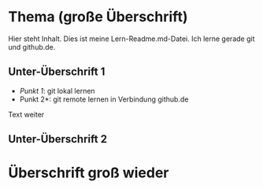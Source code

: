 Thema (große Überschrift)
===========================

Hier steht Inhalt. Dies ist meine Lern-Readme.md-Datei. Ich lerne gerade git und github.de.

## Unter-Überschrift 1

* *Punkt 1*: git lokal lernen
* Punkt 2*: git remote lernen in Verbindung github.de 

Text weiter

## Unter-Überschrift 2


Überschrift groß wieder
==========================